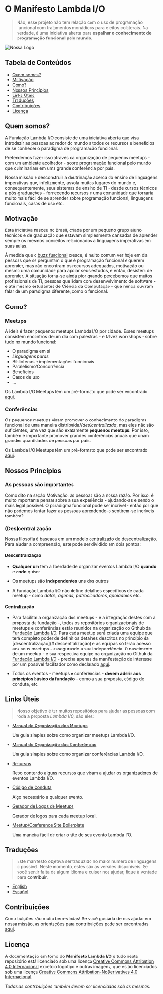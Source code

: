 # O Manifesto Lambda I/O

> Não, esse projeto não tem relação com o uso de programação funcional com
tratamentos monádicos para efeitos colaterais. Na verdade, é uma iniciativa aberta
para **espalhar o conhecimento de programação funcional pelo mundo**.

![Nossa Logo](../banner.png)

## Tabela de Conteúdos

- [Quem somos?](#quem-somos)
- [Motivação](#motivação)
- [Como?](#como)
- [Nossos Princípios](#nossos-princípios)
- [Links Úteis](#links-Úteis)
- [Traduções](#traduções)
- [Contribuições](#contribuições)
- [Licença](#licença)

## Quem somos?

A Fundação Lambda I/O consiste de uma iniciativa aberta que visa
introduzir as pessoas ao redor do mundo a todos os recursos e benefícios de se
conhecer o paradigma de programação funcional.

Pretendemos fazer isso através da organização de pequenos meetups - com um
ambiente acolhedor - sobre programação funcional pelo mundo que culminariam em
uma grande conferência por país.

Nossa missão é desconstruir a doutrinação acerca do ensino de linguagens
imperativas que, infelizmente, assola muitos lugares do mundo e,
consequentemente, seus sistemas de ensino de TI - desde cursos técnicos a
pós-graduações - fornecendo recursos e uma comunidade que tornaria muito mais
fácil de se aprender sobre programação funcional, linguagens funcionais, casos
de uso etc.

## Motivação

Esta iniciativa nasceu no Brasil, criada por um pequeno grupo aluno técnicos e
de graduação que estavam simplesmente cansados de aprender sempre os mesmos
conceitos relacionados a linguagens imperativas em suas aulas.

À medida que o [buzz funcional](https://medium.com/@jugoncalves/functional-programming-should-be-your-1-priority-for-2015-47dd4641d6b9)
cresce, é muito comum ver hoje em dia pessoas que se perguntam o que é
programação funcional e querem aprender, mas não encontram os recursos adequados,
motivação ou mesmo uma comunidade para apoiar seus estudos, e então, desistem
de aprender. A situação torna-se ainda pior quando percebemos que muitos
profissionais de TI, pessoas que lidam com desenvolvimento de software - e até
mesmo estudantes de Ciência da Computação - que nunca ouviram falar de um
paradigma diferente, como o funcional.

## Como?

### Meetups

A ideia é fazer pequenos meetups Lambda I/O por cidade. Esses meetups consistem
encontros de um dia com palestras - e talvez workshops - sobre tudo no mundo
funcional:

- O paradigma em si
- *Linguagens puras*
- Bibliotecas e implementações funcionais
- Paralelismo/Concorrência
- Benefícios
- Casos de uso
- ...

Os Lambda I/O Meetups têm um pré-formato que pode ser encontrado [aqui](https://github.com/lambda-io/meetup-guidelines).

### Conferências

Os pequenos meetups visam promover o conhecimento do paradigma funcional de uma maneira
distribuída/*(des)centralizada*, mas eles não são suficientes, uma vez que são
exatamente **pequenos meetups**. Por isso, também é importante promover grandes
conferências anuais que unam grandes quantidades de pessoas por país.

Os Lambda I/O Meetups têm um pré-formato que pode ser encontrado [aqui](https://github.com/lambda-io/conference-guidelines).

## Nossos Princípios

### As pessoas são importantes

Como dito na seção [Motivação](#motivacao), as pessoas são a nossa razão. Por
isso, é muito importante pensar sobre a sua experiência - ajudando-as e sendo o
mais legal possível. O paradigma funcional pode ser incrível - então por que
não podemos tentar fazer as pessoas aprendendo-o sentirem-se incríveis também?

### (Des)centralização

Nossa filosofia é baseada em um modelo centralizado de descentralização. Para
ajudar a compreensão, este pode ser dividido em dois pontos:

#### Descentralização

- **Qualquer um** tem a liberdade de organizar eventos Lambda I/O **quando** e
**onde** quiser.

- Os meetups são **independentes** uns dos outros.

- A Fundação Lambda I/O não define detalhes específicos de cada meetup - como
*datas, agenda, patrocinadores, apoiadores* etc.

#### Centralização

- Para facilitar a organização dos meetups - e a integração destes com a
proposta da fundação -, todos os repositórios organizacionais de meetups e
conferências estão reunidos na organização do Github da [Fundação Lambda I/O](https://github.com/lambda-io).
Para cada meetup será criada uma equipe que terá completo poder de definir
os detalhes descritos no princípio da [descentralização](# descentralização) e
as equipas só terão acesso aos seus meetups - assegurando a sua independência.
O nascimento de um meetup - e sua respectiva equipe na organização no Github da
[Fundação Lambda I/O](https://github.com/lambda-io) - precisa apenas da
manifestação de interesse por um possível facilitador como declarado [aqui](https://github.com/lambda-io/meetup-guidelines).

- Todos os eventos - meetups e conferências - **devem aderir aos princípios
básico da fundação** - como a sua proposta, código de conduta, etc.

## Links Úteis

> Nosso objetivo é ter muitos repositórios para ajudar as pessoas com toda a
proposta *Lambda I/O*, são eles:

- [Manual de Organização dos Meetups](https://github.com/lambda-io/meetup-guidelines)

  Um guia simples sobre como organizar meetups Lambda I/O.

- [Manual de Organização das Conferências](https://github.com/lambda-io/conference-guidelines)

  Um guia simples sobre como organizar conferências Lambda I/O.

- [Recursos](https://github.com/lambda-io/resources)

  Repo contendo alguns recursos que visam a ajudar os organizadores de eventos Lambda I/O.

- [Código de Conduta](https://github.com/lambda-io/code-of-conduct)

  Algo necessário a qualquer evento.

- [Gerador de Logos de Meetups](https://github.com/lambda-io/meetup-logo-generator)

  Gerador de logos para cada meetup local.

- [Meetup/Conference Site Boilerplate](https://github.com/lambda-io/site-boilerplate)

  Uma maneira fácil de criar o site de seu evento Lambda I/O.

## Traduções

> Este manifesto objetiva ser traduzido no maior número de linguagens o possível.
Neste momento, estes são as versões disponíveis. Se você sentir falta de algum
idioma e quiser nos ajudar, fique à vontade para [contribuir](#contribuições).

- [English](../README.md)
- [Español](../es/README.md)

## Contribuições

Contribuições são muito bem-vindas! Se você gostaria de nos ajudar em nossa
missão, as orientações para contribuições pode ser encontradas [aqui](CONTRIBUTING.md).

## Licença

A documentação em torno do **Manifesto Lambda I/O** e tudo neste repositório
está licenciado sob uma licença [Creative Commons Attribution 4.0 Internacional](http://creativecommons.org/licenses/by-nc/4.0/)
exceto o logotipo e outras imagens, que estão licenciados sob uma licença [Creative Commons Attribution-NoDerivatives 4.0 Internacional](http://creativecommons.org/licenses/by-nc-nd/4.0/).

*Todas as contribuições também devem ser licenciadas sob as mesmas.*
